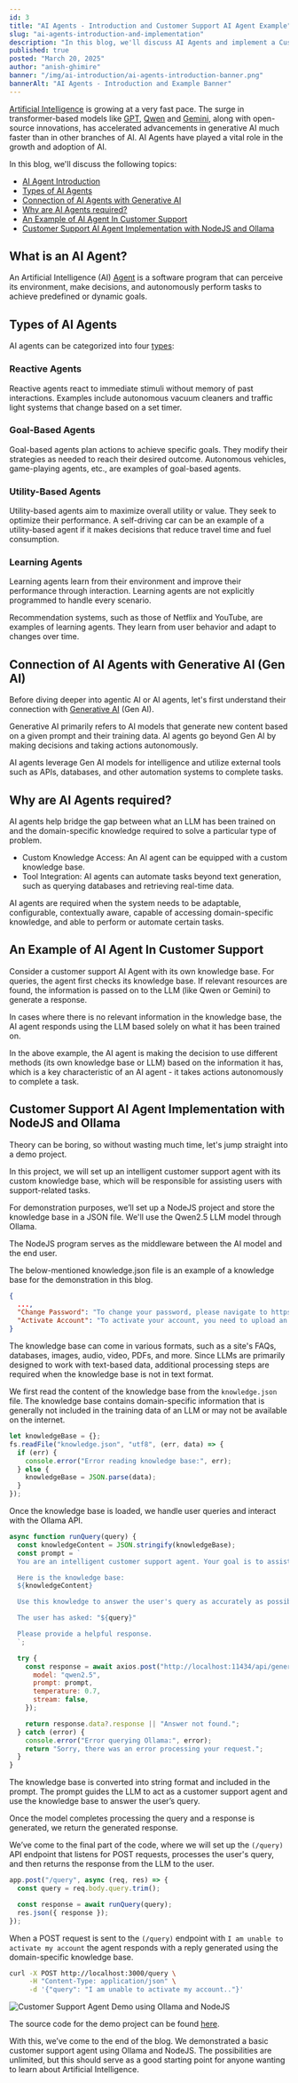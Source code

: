 ```yaml
---
id: 3
title: "AI Agents - Introduction and Customer Support AI Agent Example"
slug: "ai-agents-introduction-and-implementation"
description: "In this blog, we'll discuss AI Agents and implement a Customer Support AI Agent with a custom knowledge base using Ollama and NodeJS."
published: true
posted: "March 20, 2025"
author: "anish-ghimire"
banner: "/img/ai-introduction/ai-agents-introduction-banner.png"
bannerAlt: "AI Agents - Introduction and Example Banner"
---
```


[Artificial Intelligence](https://sarvalekh.com/blog/an-introduction-to-artificial-intelligence) is growing at a very fast pace. The surge in transformer-based models like [GPT](https://openai.com/index/gpt-4/), [Qwen](https://qwen.readthedocs.io/en/latest/) and [Gemini](https://gemini.google.com/), along with open-source innovations, has accelerated advancements in generative AI much faster than in other branches of AI. AI Agents have played a vital role in the growth and adoption of AI.

In this blog, we'll discuss the following topics:

- <a href="#what-is-an-ai-agent" target="_self">AI Agent Introduction</a>
- <a href="#types-of-ai-agents" target="_self">Types of AI Agents</a>
- <a href="#connection-of-ai-agents-with-generative-ai-gen-ai" target="_self">Connection of AI Agents with Generative AI</a>
- <a href="#why-are-ai-agents-required" target="_self">Why are AI Agents required?</a>
- <a href="#an-example-of-ai-agent-in-customer-support" target="_self">An Example of AI Agent In Customer Support</a>
- <a href="#customer-support-ai-agent-implementation-with-nodejs-and-ollama" target="_self">Customer Support AI Agent Implementation with NodeJS and Ollama</a>

## What is an AI Agent?

An Artificial Intelligence (AI) [Agent](https://github.com/resources/articles/ai/what-are-ai-agents) is a software program that can perceive its environment, make decisions, and autonomously perform tasks to achieve predefined or dynamic goals.

## Types of AI Agents

AI agents can be categorized into four [types](https://www.digitalocean.com/resources/articles/types-of-ai-agents#types-of-ai-agents):

### Reactive Agents

Reactive agents react to immediate stimuli without memory of past interactions. Examples include autonomous vacuum cleaners and traffic light systems that change based on a set timer.

### Goal-Based Agents

Goal-based agents plan actions to achieve specific goals. They modify their strategies as needed to reach their desired outcome. Autonomous vehicles, game-playing agents, etc., are examples of goal-based agents.

### Utility-Based Agents

Utility-based agents aim to maximize overall utility or value. They seek to optimize their performance. A self-driving car can be an example of a utility-based agent if it makes decisions that reduce travel time and fuel consumption.

### Learning Agents

Learning agents learn from their environment and improve their performance through interaction. Learning agents are not explicitly programmed to handle every scenario.

Recommendation systems, such as those of Netflix and YouTube, are examples of learning agents. They learn from user behavior and adapt to changes over time.

## Connection of AI Agents with Generative AI (Gen AI)

Before diving deeper into agentic AI or AI agents, let's first understand their connection with [Generative AI](https://sarvalekh.com/blog/an-introduction-to-generative-ai) (Gen AI).

Generative AI primarily refers to AI models that generate new content based on a given prompt and their training data. AI agents go beyond Gen AI by making decisions and taking actions autonomously.

AI agents leverage Gen AI models for intelligence and utilize external tools such as APIs, databases, and other automation systems to complete tasks.

## Why are AI Agents required?

AI agents help bridge the gap between what an LLM has been trained on and the domain-specific knowledge required to solve a particular type of problem.

- Custom Knowledge Access: An AI agent can be equipped with a custom knowledge base.
- Tool Integration: AI agents can automate tasks beyond text generation, such as querying databases and retrieving real-time data.

AI agents are required when the system needs to be adaptable, configurable, contextually aware, capable of accessing domain-specific knowledge, and able to perform or automate certain tasks.

## An Example of AI Agent In Customer Support

Consider a customer support AI Agent with its own knowledge base. For queries, the agent first checks its knowledge base. If relevant resources are found, the information is passed on to the LLM (like Qwen or Gemini) to generate a response.

In cases where there is no relevant information in the knowledge base, the AI agent responds using the LLM based solely on what it has been trained on.

In the above example, the AI agent is making the decision to use different methods (its own knowledge base or LLM) based on the information it has, which is a key characteristic of an AI agent - it takes actions autonomously to complete a task.

## Customer Support AI Agent Implementation with NodeJS and Ollama

Theory can be boring, so without wasting much time, let's jump straight into a demo project.

In this project, we will set up an intelligent customer support agent with its custom knowledge base, which will be responsible for assisting users with support-related tasks.

For demonstration purposes, we’ll set up a NodeJS project and store the knowledge base in a JSON file. We'll use the Qwen2.5 LLM model through Ollama.

The NodeJS program serves as the middleware between the AI model and the end user.

The below-mentioned knowledge.json file is an example of a knowledge base for the demonstration in this blog.

```json
{
  ...,
  "Change Password": "To change your password, please navigate to https://sarvalekh.com/change-password",
  "Activate Account": "To activate your account, you need to upload an identity card by navigating to https://sarvalekh.com/activate"
}
```

The knowledge base can come in various formats, such as a site's FAQs, databases, images, audio, video, PDFs, and more. Since LLMs are primarily designed to work with text-based data, additional processing steps are required when the knowledge base is not in text format.

We first read the content of the knowledge base from the `knowledge.json` file. The knowledge base contains domain-specific information that is generally not included in the training data of an LLM or may not be available on the internet.

```javascript
let knowledgeBase = {};
fs.readFile("knowledge.json", "utf8", (err, data) => {
  if (err) {
    console.error("Error reading knowledge base:", err);
  } else {
    knowledgeBase = JSON.parse(data);
  }
});
```

Once the knowledge base is loaded, we handle user queries and interact with the Ollama API.

```javascript
async function runQuery(query) {
  const knowledgeContent = JSON.stringify(knowledgeBase);
  const prompt = `
  You are an intelligent customer support agent. Your goal is to assist users by providing accurate, clear, and concise answers based on the knowledge base you have access to.

  Here is the knowledge base:
  ${knowledgeContent}

  Use this knowledge to answer the user's query as accurately as possible. If the query is unclear or there is no direct answer in the knowledge base, inform the user politely and suggest alternatives or ask for clarification.

  The user has asked: "${query}"

  Please provide a helpful response.
  `;

  try {
    const response = await axios.post("http://localhost:11434/api/generate", {
      model: "qwen2.5",
      prompt: prompt,
      temperature: 0.7,
      stream: false,
    });

    return response.data?.response || "Answer not found.";
  } catch (error) {
    console.error("Error querying Ollama:", error);
    return "Sorry, there was an error processing your request.";
  }
}
```

The knowledge base is converted into string format and included in the prompt. The prompt guides the LLM to act as a customer support agent and use the knowledge base to answer the user’s query.

Once the model completes processing the query and a response is generated, we return the generated response.

We’ve come to the final part of the code, where we will set up the `(/query)` API endpoint that listens for POST requests, processes the user's query, and then returns the response from the LLM to the user.

```javascript
app.post("/query", async (req, res) => {
  const query = req.body.query.trim();

  const response = await runQuery(query);
  res.json({ response });
});
```

When a POST request is sent to the `(/query)` endpoint with `I am unable to activate my account` the agent responds with a reply generated using the domain-specific knowledge base.

```bash
curl -X POST http://localhost:3000/query \
     -H "Content-Type: application/json" \
     -d '{"query": "I am unable to activate my account.."}'
```

![Customer Support Agent Demo using Ollama and NodeJS](/img/ai-introduction/customer-support-agent-demo.png)

The source code for the demo project can be found [here](https://github.com/anishghimire862/ai-agent-example).

With this, we’ve come to the end of the blog. We demonstrated a basic customer support agent using Ollama and NodeJS. The possibilities are unlimited, but this should serve as a good starting point for anyone wanting to learn about Artificial Intelligence.

